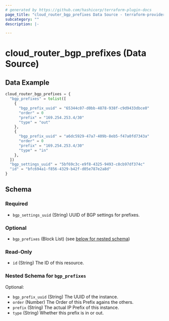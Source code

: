 ```yaml
---
# generated by https://github.com/hashicorp/terraform-plugin-docs
page_title: "cloud_router_bgp_prefixes Data Source - terraform-provider-packetfabric"
subcategory: ""
description: |-

---
```


# cloud_router_bgp_prefixes (Data Source)



## Data Example

```terraform
cloud_router_bgp_prefixes = {
  "bgp_prefixes" = tolist([
    {
      "bgp_prefix_uuid" = "65344c07-d0bb-4878-938f-c9d9433dbce0"
      "order" = 0
      "prefix" = "169.254.253.4/30"
      "type" = "out"
    },
    {
      "bgp_prefix_uuid" = "a6dc5929-47a7-409b-8eb5-f47a0fd7343a"
      "order" = 0
      "prefix" = "169.254.253.4/30"
      "type" = "in"
    },
  ])
  "bgp_settings_uuid" = "5bf69c3c-e9f8-4325-9493-c8cb97df374c"
  "id" = "bfc694a1-f856-4329-b42f-d05e787e2a8d"
}
```

## Schema

### Required

- `bgp_settings_uuid` (String) UUID of BGP settings for prefixes.

### Optional

- `bgp_prefixes` (Block List) (see [below for nested schema](#nestedblock--bgp_prefixes))

### Read-Only

- `id` (String) The ID of this resource.

<a id="nestedblock--bgp_prefixes"></a>
### Nested Schema for `bgp_prefixes`

Optional:

- `bgp_prefix_uuid` (String) The UUID of the instance.
- `order` (Number) The Order of this Prefix agains the others.
- `prefix` (String) The actual IP Prefix of this instance.
- `type` (String) Whether this prefix is in or out.
